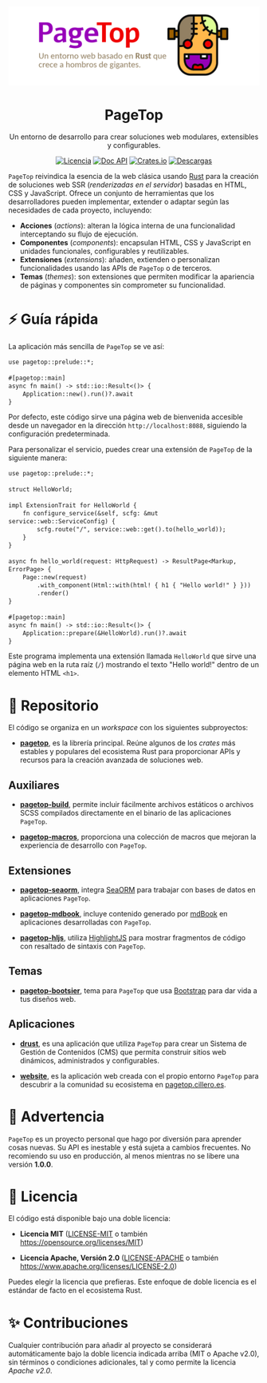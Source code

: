 <div align="center">

<img src="https://raw.githubusercontent.com/manuelcillero/pagetop/main/static/banner.png" />

<h1>PageTop</h1>

<p>Un entorno de desarrollo para crear soluciones web modulares, extensibles y configurables.</p>

[![Licencia](https://img.shields.io/badge/license-MIT%2FApache-blue.svg?label=Licencia&style=for-the-badge)](#-license)
[![Doc API](https://img.shields.io/docsrs/pagetop?label=Doc%20API&style=for-the-badge&logo=Docs.rs)](https://docs.rs/pagetop)
[![Crates.io](https://img.shields.io/crates/v/pagetop.svg?style=for-the-badge&logo=ipfs)](https://crates.io/crates/pagetop)
[![Descargas](https://img.shields.io/crates/d/pagetop.svg?label=Descargas&style=for-the-badge&logo=transmission)](https://crates.io/crates/pagetop)

</div>

`PageTop` reivindica la esencia de la web clásica usando [Rust](https://www.rust-lang.org/es) para
la creación de soluciones web SSR (*renderizadas en el servidor*) basadas en HTML, CSS y JavaScript.
Ofrece un conjunto de herramientas que los desarrolladores pueden implementar, extender o adaptar
según las necesidades de cada proyecto, incluyendo:

  * **Acciones** (*actions*): alteran la lógica interna de una funcionalidad interceptando su flujo
    de ejecución.
  * **Componentes** (*components*): encapsulan HTML, CSS y JavaScript en unidades funcionales,
    configurables y reutilizables.
  * **Extensiones** (*extensions*): añaden, extienden o personalizan funcionalidades usando las APIs
    de `PageTop` o de terceros.
  * **Temas** (*themes*): son extensiones que permiten modificar la apariencia de páginas y
    componentes sin comprometer su funcionalidad.


# ⚡️ Guía rápida

La aplicación más sencilla de `PageTop` se ve así:

```rust#ignore
use pagetop::prelude::*;

#[pagetop::main]
async fn main() -> std::io::Result<()> {
    Application::new().run()?.await
}
```

Por defecto, este código sirve una página web de bienvenida accesible desde un navegador en la
dirección `http://localhost:8088`, siguiendo la configuración predeterminada.

Para personalizar el servicio, puedes crear una extensión de `PageTop` de la siguiente manera:

```rust#ignore
use pagetop::prelude::*;

struct HelloWorld;

impl ExtensionTrait for HelloWorld {
    fn configure_service(&self, scfg: &mut service::web::ServiceConfig) {
        scfg.route("/", service::web::get().to(hello_world));
    }
}

async fn hello_world(request: HttpRequest) -> ResultPage<Markup, ErrorPage> {
    Page::new(request)
        .with_component(Html::with(html! { h1 { "Hello world!" } }))
        .render()
}

#[pagetop::main]
async fn main() -> std::io::Result<()> {
    Application::prepare(&HelloWorld).run()?.await
}
```

Este programa implementa una extensión llamada `HelloWorld` que sirve una página web en la ruta raíz
(`/`) mostrando el texto "Hello world!" dentro de un elemento HTML `<h1>`.


# 📂 Repositorio

El código se organiza en un *workspace* con los siguientes subproyectos:

  * **[pagetop](https://github.com/manuelcillero/pagetop/tree/latest/pagetop)**, es la librería
    principal. Reúne algunos de los *crates* más estables y populares del ecosistema Rust para
    proporcionar APIs y recursos para la creación avanzada de soluciones web.

## Auxiliares

  * **[pagetop-build](https://github.com/manuelcillero/pagetop/tree/latest/helpers/pagetop-build)**,
    permite incluir fácilmente archivos estáticos o archivos SCSS compilados directamente en el
    binario de las aplicaciones `PageTop`.

  * **[pagetop-macros](https://github.com/manuelcillero/pagetop/tree/latest/helpers/pagetop-macros)**,
    proporciona una colección de macros que mejoran la experiencia de desarrollo con `PageTop`.

## Extensiones

  * **[pagetop-seaorm](https://github.com/manuelcillero/pagetop/tree/latest/extensions/pagetop-seaorm)**,
    integra [SeaORM](https://www.sea-ql.org/SeaORM) para trabajar con bases de datos en aplicaciones
    `PageTop`.

  * **[pagetop-mdbook](https://github.com/manuelcillero/pagetop/tree/latest/extensions/pagetop-mdbook)**,
    incluye contenido generado por [mdBook](https://rust-lang.github.io/mdBook/) en aplicaciones
    desarrolladas con `PageTop`.

  * **[pagetop-hljs](https://github.com/manuelcillero/pagetop/tree/latest/extensions/pagetop-hljs)**,
    utiliza [HighlightJS](https://highlightjs.org) para mostrar fragmentos de código con resaltado
    de sintaxis con `PageTop`.

## Temas

  * **[pagetop-bootsier](https://github.com/manuelcillero/pagetop/tree/latest/extensions/pagetop-bootsier)**,
    tema para `PageTop` que usa [Bootstrap](https://getbootstrap.com) para dar vida a tus diseños
    web.

## Aplicaciones

  * **[drust](https://github.com/manuelcillero/pagetop/tree/latest/drust)**, es una aplicación que
    utiliza `PageTop` para crear un Sistema de Gestión de Contenidos (CMS) que permita construir
    sitios web dinámicos, administrados y configurables.

  * **[website](https://github.com/manuelcillero/pagetop/tree/latest/website)**, es la aplicación
    web creada con el propio entorno `PageTop` para descubrir a la comunidad su ecosistema en
    [pagetop.cillero.es](https://pagetop.cillero.es).


# 🚧 Advertencia

`PageTop` es un proyecto personal que hago por diversión para aprender cosas nuevas. Su API es
inestable y está sujeta a cambios frecuentes. No recomiendo su uso en producción, al menos mientras
no se libere una versión **1.0.0**.


# 📜 Licencia

El código está disponible bajo una doble licencia:

  * **Licencia MIT**
    ([LICENSE-MIT](LICENSE-MIT) o también https://opensource.org/licenses/MIT)

  * **Licencia Apache, Versión 2.0**
    ([LICENSE-APACHE](LICENSE-APACHE) o también https://www.apache.org/licenses/LICENSE-2.0)

Puedes elegir la licencia que prefieras. Este enfoque de doble licencia es el estándar de facto en
el ecosistema Rust.


# ✨ Contribuciones

Cualquier contribución para añadir al proyecto se considerará automáticamente bajo la doble licencia
indicada arriba (MIT o Apache v2.0), sin términos o condiciones adicionales, tal y como permite la
licencia *Apache v2.0*.

